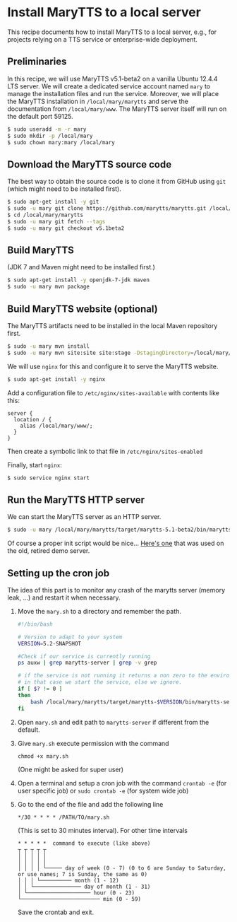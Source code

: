# Install MaryTTS to a local server

This recipe documents how to install MaryTTS to a local server, e.g., for projects relying on a TTS service or enterprise-wide deployment.

## Preliminaries

In this recipe, we will use MaryTTS v5.1-beta2 on a vanilla Ubuntu 12.4.4 LTS server.
We will create a dedicated service account named `mary` to manage the installation files and run the service.
Moreover, we will place the MaryTTS installation in `/local/mary/marytts` and serve the documentation from `/local/mary/www`.
The MaryTTS server itself will run on the default port 59125.

```bash
$ sudo useradd -m -r mary
$ sudo mkdir -p /local/mary
$ sudo chown mary:mary /local/mary
```

## Download the MaryTTS source code

The best way to obtain the source code is to clone it from GitHub using `git` (which might need to be installed first).

```bash
$ sudo apt-get install -y git
$ sudo -u mary git clone https://github.com/marytts/marytts.git /local/mary/marytts
$ cd /local/mary/marytts
$ sudo -u mary git fetch --tags
$ sudo -u mary git checkout v5.1beta2
```

## Build MaryTTS

(JDK 7 and Maven might need to be installed first.)

```bash
$ sudo apt-get install -y openjdk-7-jdk maven
$ sudo -u mary mvn package
```

## Build MaryTTS website (optional)

The MaryTTS artifacts need to be installed in the local Maven repository first.

```bash
$ sudo -u mary mvn install
$ sudo -u mary mvn site:site site:stage -DstagingDirectory=/local/mary/www
```

We will use `nginx` for this and configure it to serve the MaryTTS website.
```bash
$ sudo apt-get install -y nginx
```

Add a configuration file to `/etc/nginx/sites-available` with contents like this:
```nginx
server {
  location / {
    alias /local/mary/www/;
  }
}
```
Then create a symbolic link to that file in `/etc/nginx/sites-enabled`

Finally, start `nginx`:
```bash
$ sudo service nginx start
```

## Run the MaryTTS HTTP server

We can start the MaryTTS server as an HTTP server.
```bash
$ sudo -u mary /local/mary/marytts/target/marytts-5.1-beta2/bin/marytts-server.sh
```
Of course a proper init script would be nice... [Here's one](https://github.com/marytts/marytts/blob/e8384220f9308a0b660f72df4c90ab7f88feb06d/marytts-assembly/assembly-runtime/src/runtime/doc/examples/etc_init.d_marytts) that was used on the old, retired demo server.

## Setting up the cron job

The idea of this part is to monitor any crash of the marytts server (memory leak, ...) and restart it when necessary.

1. Move the `mary.sh` to a directory and remember the path.
    ```bash
    #!/bin/bash
    
    # Version to adapt to your system
    VERSION=5.2-SNAPSHOT
    
    #Check if our service is currently running
    ps auxw | grep marytts-server | grep -v grep
    
    # if the service is not running it returns a non zero to the environment viriable,
    # in that case we start the service, else we ignore.
    if [ $? != 0 ]
    then
        bash /local/mary/marytts/target/marytts-$VERSION/bin/marytts-server.sh -Xmx2g
    fi
    ```
2. Open `mary.sh` and edit path to `marytts-server` if different from the default.
3. Give `mary.sh` execute permission with the command
    ````
    chmod +x mary.sh
    ````
    (One might be asked for super user)
4. Open a terminal and setup a cron job with the command `crontab -e` (for user specific job) or `sudo crontab -e` (for system wide job)
5. Go to the end of the file and add the following line
    ```
    */30 * * * * /PATH/TO/mary.sh
    ```
    (This is set to 30 minutes interval).
    For other time intervals
    ```
    * * * * *  command to execute (like above)
    ┬ ┬ ┬ ┬ ┬
    │ │ │ │ │
    │ │ │ │ │
    │ │ │ │ └───── day of week (0 - 7) (0 to 6 are Sunday to Saturday, or use names; 7 is Sunday, the same as 0)
    │ │ │ └────────── month (1 - 12)
    │ │ └─────────────── day of month (1 - 31)
    │ └──────────────────── hour (0 - 23)
    └───────────────────────── min (0 - 59)
    ```
    
    Save the crontab and exit.
